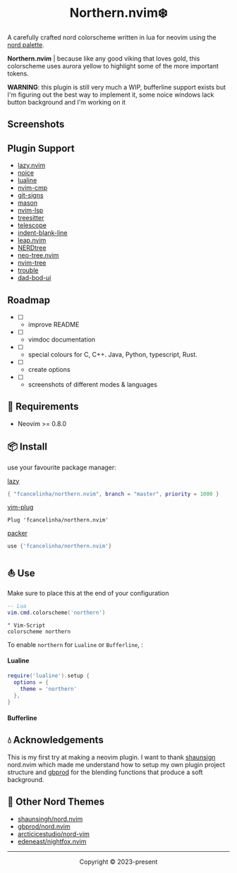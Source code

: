 <h1 align="center">Northern.nvim❄️ </h1>

A carefully crafted nord colorscheme written in lua for neovim using the [nord palette](https://www.nordtheme.com/docs/colors-and-palettes).

**Northern.nvim** | because like any good viking that loves gold, this colorscheme uses aurora yellow to highlight some of the more important tokens.

**WARNING**: this plugin is still very much a WIP, bufferline support exists but I'm figuring out the best way to implement it, some noice windows lack button background and I'm working on it

## Screenshots

## Plugin Support

- [lazy,nvim](https://github.com/folke/lazy.nvim)
- [noice](https://github.com/folke/noice.nvim)
- [lualine](https://github.comn/vim-lualine/lualine.nvim)
- [nvim-cmp](https://github.com/hrsh7th/nvim-cmp)
- [git-signs](https://github.com/lewis6991/gitsigns.nvim)
- [mason](https://github.com/williamboman/mason.nvim)
- [nvim-lsp](https://github.com/neovim/nvim-lspconfig)
- [treesitter](https://github.com/nvim-treesitter/nvim-treesitter)
- [telescope](https://github.com/nvim-telescope/telescope.nvim)
- [indent-blank-line](https://github.com/lukas-reineke/indent-blankline.nvim)
- [leap.nvim](https://github.com/ggandor/leap.nvim)
- [NERDtree](https://github.com/preservim/nerdtree)
- [neo-tree.nvim](https://github.com/nvim-neo-tree/neo-tree.nvim)
- [nvim-tree](https://github.com/nvim-tree/nvim-tree.lua)
- [trouble](https://github.com/folke/trouble.nvim)
- [dad-bod-ui](https://github.com/kristijanhusak/vim-dadbod-ui)

## Roadmap
 - [ ] - improve README
 - [ ] - vimdoc documentation
 - [ ] - special colours for C, C++. Java, Python, typescript, Rust.
 - [ ] - create options
 - [ ] - screenshots of different modes & languages

## 🎐 Requirements

+ Neovim >= 0.8.0

## 📦 Install

use your favourite package manager:

[lazy](https://github.com/folke/lazy.nvim)
```lua
{ "fcancelinha/northern.nvim", branch = "master", priority = 1000 }
```

[vim-plug](https://github.com/junegunn/vim-plug)
```vim
Plug 'fcancelinha/northern.nvim'
```

[packer](https://github.com/wbthomason/packer.nvim)
```lua
use {'fcancelinha/northern.nvim'}
```

## ⛵ Use

Make sure to place this at the end of your configuration

```lua
-- Lua
vim.cmd.colorscheme('northern')
```

```vim
" Vim-Script
colorscheme northern
```

To enable `northern` for `Lualine` or `Bufferline`, :

#### Lualine

```lua
require('lualine').setup {
  options = {
    theme = 'northern'
  },
}
```

#### Bufferline


## 💧 Acknowledgements

This is my first try at making a neovim plugin. I want to thank [shaunsign](https://github.com/shaunsingh) nord.nvim which made me understand how to setup my own plugin project structure and [gbprod](https://github.com/gbprod) for the blending functions that produce a soft background.
 
## 🌊 Other Nord Themes

- [shaunsingh/nord.nvim](https://github.com/shaunsingh/nord.nvim)
- [gbprod/nord.nvim](https://github.com/gbprod/nord.nvim)
- [arcticicestudio/nord-vim](https://github.com/arcticicestudio/nord-vim)
- [edeneast/nightfox.nvim](https://github.com/EdenEast/nightfox.nvim)

----------------------------------------------------------------------------------------------------------------------

<p align="center">Copyright &copy; 2023-present
 

